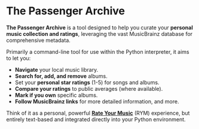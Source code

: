 # The Passenger Archive

**The Passenger Archive** is a tool designed to help you curate your **personal music collection and ratings**, leveraging the vast MusicBrainz database for comprehensive metadata.

Primarily a command-line tool for use within the Python interpreter, it aims to let you:

* **Navigate** your local music library.
* **Search for, add, and remove** albums.
* Set your **personal star ratings** (1-5) for songs and albums.
* **Compare your ratings** to public averages (where available).
* **Mark if you own** specific albums.
* **Follow MusicBrainz links** for more detailed information, and more.

Think of it as a personal, powerful [**Rate Your Music**](https://rateyourmusic.com/) (RYM) experience, but entirely text-based and integrated directly into your Python environment.
